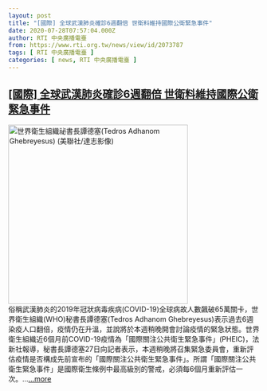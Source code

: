 ```yaml
---
layout: post
title: "[國際] 全球武漢肺炎確診6週翻倍 世衛料維持國際公衛緊急事件"
date: 2020-07-28T07:57:04.000Z
author: RTI 中央廣播電臺
from: https://www.rti.org.tw/news/view/id/2073787
tags: [ RTI 中央廣播電臺 ]
categories: [ news, RTI 中央廣播電臺 ]
---
```

<!--1595923024000-->
[[國際] 全球武漢肺炎確診6週翻倍 世衛料維持國際公衛緊急事件](https://www.rti.org.tw/news/view/id/2073787)
------

<div>
<img src="https://static.rti.org.tw/assets/thumbnails/2020/04/09/ee9b25e943c3190214127e0720b1f7a1.jpg" width="360" alt="世界衛生組織祕書長譚德塞(Tedros Adhanom Ghebreyesus)  (美聯社/達志影像)" title="世界衛生組織祕書長譚德塞(Tedros Adhanom Ghebreyesus)  (美聯社/達志影像)"><br>俗稱武漢肺炎的2019年冠狀病毒疾病(COVID-19)全球病故人數飆破65萬關卡，世界衛生組織(WHO)秘書長譚德塞(Tedros Adhanom Ghebreyesus)表示過去6週染疫人口翻倍，疫情仍在升溫，並說將於本週稍晚開會討論疫情的緊急狀態。世界衛生組織近6個月前COVID-19疫情為「國際關注公共衛生緊急事件」(PHEIC)，法新社報導，秘書長譚德塞27日向記者表示，本週稍晚將召集緊急委員會，重新評估疫情是否構成先前宣布的「國際關注公共衛生緊急事件」。所謂「國際關注公共衛生緊急事件」是國際衛生條例中最高級別的警戒，必須每6個月重新評估一次。...<a target="_blank" href="https://www.rti.org.tw/news/view/id/2073787">...more</a>
</div>
